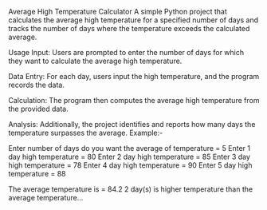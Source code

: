 
Average High Temperature Calculator
A simple Python project that calculates the average high temperature for a specified number of days and tracks the number of days where the temperature exceeds the calculated average.

Usage
Input: Users are prompted to enter the number of days for which they want to calculate the average high temperature.

Data Entry: For each day, users input the high temperature, and the program records the data.

Calculation: The program then computes the average high temperature from the provided data.

Analysis: Additionally, the project identifies and reports how many days the temperature surpasses the average.
Example:-

Enter number of days do you want the average of temperature = 5
Enter 1 day high temperature = 80
Enter 2 day high temperature = 85
Enter 3 day high temperature = 78
Enter 4 day high temperature = 90
Enter 5 day high temperature = 88

The average temperature is =  84.2
2 day(s) is higher temperature than the average temperature...
